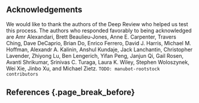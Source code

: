 ## Acknowledgements

We would like to thank the authors of the Deep Review who helped us test this process.
The authors who responded favorably to being acknowledged are Amr Alexandari, Brett Beaulieu-Jones, Anne E. Carpenter, Travers Ching, Dave DeCaprio, Brian Do, Enrico Ferrero, David J. Harris, Michael M. Hoffman, Alexandr A. Kalinin, Anshul Kundaje, Jack Lanchantin, Christopher Lavender, Zhiyong Lu, Ben Lengerich, Yifan Peng, Janjun Qi, Gail Rosen, Avanti Shrikumar, Srinivas C. Turaga, Laura K. Wiley, Stephen Woloszynek, Wei Xie, Jinbo Xu, and Michael Zietz.
`TODO: manubot-rootstock contributors`

## References {.page_break_before}

<!-- Explicitly insert bibliography here -->
<div id="refs"></div>
